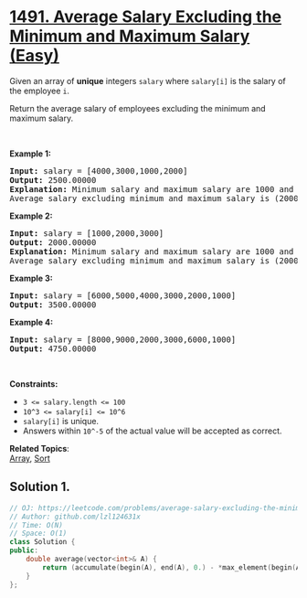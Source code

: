 # [1491. Average Salary Excluding the Minimum and Maximum Salary (Easy)](https://leetcode.com/problems/average-salary-excluding-the-minimum-and-maximum-salary/)

<p>Given an array of <strong>unique</strong> integers <code>salary</code>&nbsp;where <code>salary[i]</code> is the salary of the employee <code>i</code>.</p>

<p>Return the average salary of employees excluding the minimum and maximum salary.</p>

<p>&nbsp;</p>
<p><strong>Example 1:</strong></p>

<pre><strong>Input:</strong> salary = [4000,3000,1000,2000]
<strong>Output:</strong> 2500.00000
<strong>Explanation: </strong>Minimum salary and maximum salary are 1000 and 4000 respectively.
Average salary excluding minimum and maximum salary is (2000+3000)/2= 2500
</pre>

<p><strong>Example 2:</strong></p>

<pre><strong>Input:</strong> salary = [1000,2000,3000]
<strong>Output:</strong> 2000.00000
<strong>Explanation: </strong>Minimum salary and maximum salary are 1000 and 3000 respectively.
Average salary excluding minimum and maximum salary is (2000)/1= 2000
</pre>

<p><strong>Example 3:</strong></p>

<pre><strong>Input:</strong> salary = [6000,5000,4000,3000,2000,1000]
<strong>Output:</strong> 3500.00000
</pre>

<p><strong>Example 4:</strong></p>

<pre><strong>Input:</strong> salary = [8000,9000,2000,3000,6000,1000]
<strong>Output:</strong> 4750.00000
</pre>

<p>&nbsp;</p>
<p><strong>Constraints:</strong></p>

<ul>
	<li><code>3 &lt;= salary.length &lt;= 100</code></li>
	<li><code>10^3&nbsp;&lt;= salary[i] &lt;= 10^6</code></li>
	<li><code>salary[i]</code> is unique.</li>
	<li>Answers within <code>10^-5</code> of the actual value will be accepted as correct.</li>
</ul>

**Related Topics**:  
[Array](https://leetcode.com/tag/array/), [Sort](https://leetcode.com/tag/sort/)

## Solution 1.

```cpp
// OJ: https://leetcode.com/problems/average-salary-excluding-the-minimum-and-maximum-salary/
// Author: github.com/lzl124631x
// Time: O(N)
// Space: O(1)
class Solution {
public:
    double average(vector<int>& A) {
        return (accumulate(begin(A), end(A), 0.) - *max_element(begin(A), end(A)) - *min_element(begin(A), end(A))) / (A.size() - 2);
    }
};
```
